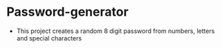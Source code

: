 # Password-generator
- This project creates a random 8 digit password from numbers, letters and special characters
